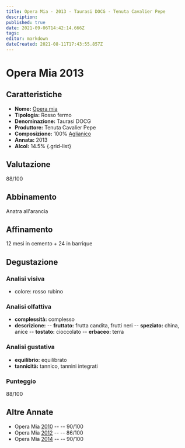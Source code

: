 ```yaml
---
title: Opera Mia - 2013 - Taurasi DOCG - Tenuta Cavalier Pepe
description: 
published: true
date: 2021-09-06T14:42:14.666Z
tags: 
editor: markdown
dateCreated: 2021-08-11T17:43:55.857Z
---
```


# Opera Mia 2013

## Caratteristiche
- **Nome:** [Opera mia](/vini/Italia/Campania/Cavalier-Pepe/Opera-mia/scheda-globale)  
- **Tipologia:** Rosso fermo
- **Denominazione:** Taurasi DOCG 
- **Produttore:** Tenuta Cavalier Pepe 
- **Composizione:** 100% [Aglianico](/vitigni/Italia/aglianico)
- **Annata:** 2013
- **Alcol:** 14.5%
{.grid-list}

## Valutazione

<span class="valutazione">88/100</span>
<span class="star-3"></span>

## Abbinamento
Anatra all'arancia

## Affinamento
12 mesi in cemento + 24 in barrique

## Degustazione

### Analisi visiva
- colore: rosso rubino

### Analisi olfattiva
- **complessità:** complesso
- **descrizione:** 
-- **fruttato:** frutta candita, frutti neri 
-- **speziato:** china, anice 
-- **tostato:** cioccolato 
-- **erbaceo:** terra

### Analisi gustativa
- **equilibrio:** equilibrato
- **tannicità:** tannico, tannini integrati

### Punteggio
<span class="valutazione">88/100</span>


## Altre Annate
- Opera Mia [2010](/vini/Italia/Campania/Cavalier-Pepe/Opera-mia/2010) -- <span class="star-4"></span> -- 90/100
- Opera Mia [2012](/vini/Italia/Campania/Cavalier-Pepe/Opera-mia/2012) -- <span class="star-3"></span> -- 86/100
- Opera Mia [2014](/vini/Italia/Campania/Cavalier-Pepe/Opera-mia/2014) -- <span class="star-4"></span> -- 90/100

 